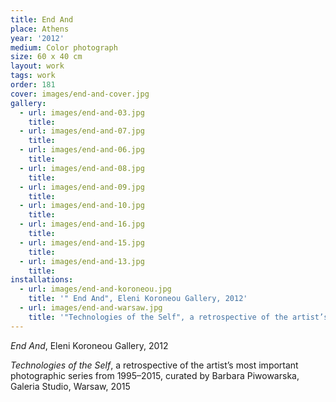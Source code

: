 ```yaml
---
title: End And
place: Athens
year: '2012'
medium: Color photograph
size: 60 x 40 cm
layout: work
tags: work
order: 181
cover: images/end-and-cover.jpg
gallery:
  - url: images/end-and-03.jpg
    title: 
  - url: images/end-and-07.jpg
    title: 
  - url: images/end-and-06.jpg
    title: 
  - url: images/end-and-08.jpg
    title: 
  - url: images/end-and-09.jpg
    title: 
  - url: images/end-and-10.jpg
    title: 
  - url: images/end-and-16.jpg
    title: 
  - url: images/end-and-15.jpg
    title: 
  - url: images/end-and-13.jpg
    title: 
installations:
  - url: images/end-and-koroneou.jpg
    title: '" End And", Eleni Koroneou Gallery, 2012'
  - url: images/end-and-warsaw.jpg
    title: '"Technologies of the Self", a retrospective of the artist’s most important photographic series from 1995–2015, curated by Barbara Piwowarska, Galeria Studio, Warsaw, 2015'
---
```

*End And*, Eleni Koroneou Gallery, 2012

*Technologies of the Self*, a retrospective of the artist’s most important photographic series from 1995–2015, curated by Barbara Piwowarska, Galeria Studio, Warsaw, 2015